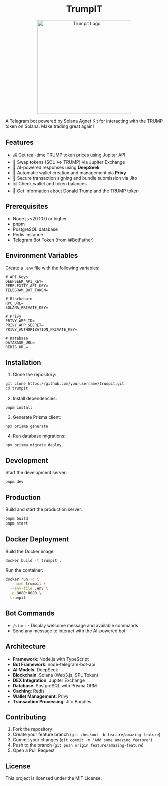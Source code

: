 <div align="center">

# TrumpIT

<img src="./public/banner.png" alt="Trumpit Logo" height="300">

</div>

A Telegram bot powered by Solana Agnet Kit for interacting with the TRUMP token on Solana. Make trading great again! 

## Features

- 💰 Get real-time TRUMP token prices using Jupiter API
- 💱 Swap tokens (SOL ↔ TRUMP) via Jupiter Exchange
- 🤖 AI-powered responses using **DeepSeek**
- 💼 Automatic wallet creation and management via **Privy**
- 🔐 Secure transaction signing and bundle submission via Jito
- 📊 Check wallet and token balances
- 🎯 Get information about Donald Trump and the TRUMP token

## Prerequisites

- Node.js v20.10.0 or higher
- pnpm
- PostgreSQL database
- Redis instance
- Telegram Bot Token (from [@BotFather](https://t.me/botfather))

## Environment Variables

Create a `.env` file with the following variables:

```env
# API Keys
DEEPSEEK_API_KEY=
PERPLEXITY_API_KEY=
TELEGRAM_BOT_TOKEN=

# Blockchain
RPC_URL=
SOLANA_PRIVATE_KEY=

# Privy
PRIVY_APP_ID=
PRIVY_APP_SECRET=
PRIVY_AUTHORIZATION_PRIVATE_KEY=

# Database
DATABASE_URL=
REDIS_URL=
```

## Installation

1. Clone the repository:
```bash
git clone https://github.com/yourusername/trumpit.git
cd trumpit
```

2. Install dependencies:
```bash
pnpm install
```

3. Generate Prisma client:
```bash
npx prisma generate
```

4. Run database migrations:
```bash
npx prisma migrate deploy
```

## Development

Start the development server:
```bash
pnpm dev
```

## Production

Build and start the production server:
```bash
pnpm build
pnpm start
```

## Docker Deployment

Build the Docker image:
```bash
docker build -t trumpit .
```

Run the container:
```bash
docker run -d \
  --name trumpit \
  --env-file .env \
  -p 8080:8080 \
  trumpit
```

## Bot Commands

- `/start` - Display welcome message and available commands
- Send any message to interact with the AI-powered bot

## Architecture

- **Framework**: Node.js with TypeScript
- **Bot Framework**: node-telegram-bot-api
- **AI Models**: DeepSeek 
- **Blockchain**: Solana (Web3.js, SPL Token)
- **DEX Integration**: Jupiter Exchange
- **Database**: PostgreSQL with Prisma ORM
- **Caching**: Redis
- **Wallet Management**: Privy
- **Transaction Processing**: Jito Bundles

## Contributing

1. Fork the repository
2. Create your feature branch (`git checkout -b feature/amazing-feature`)
3. Commit your changes (`git commit -m 'Add some amazing feature'`)
4. Push to the branch (`git push origin feature/amazing-feature`)
5. Open a Pull Request

## License

This project is licensed under the MIT License.